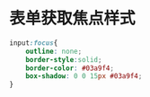 # 表单获取焦点样式

```css
input:focus{
    outline: none;
    border-style:solid;
    border-color: #03a9f4;
    box-shadow: 0 0 15px #03a9f4;
}
```

